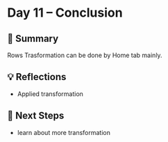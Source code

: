 # Day 11 – Conclusion


## 🎯 Summary
Rows Trasformation can be done by Home tab mainly.


## 💡 Reflections
- Applied transformation

## 🚀 Next Steps
- learn about more transformation

